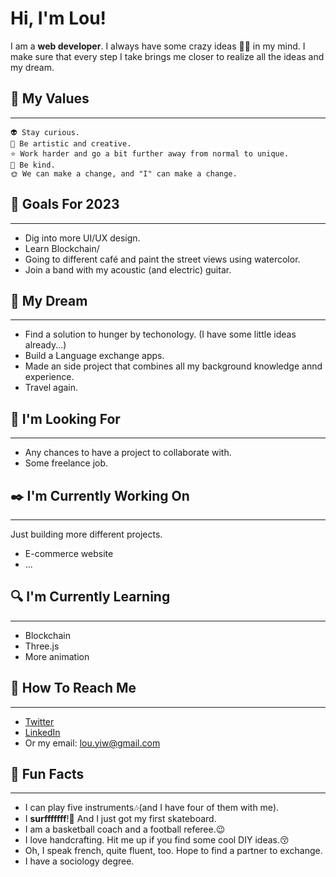 # Hi, I'm Lou!

I am a **web developer**. I always have some crazy ideas 💫✨ in my mind. I make sure that every step I take brings me closer to realize all the ideas and my dream.

## 🗽 My Values

***
    👽 Stay curious.
    👻 Be artistic and creative.
    ⭐ Work harder and go a bit further away from normal to unique.
    🐾 Be kind.
    🌞 We can make a change, and "I" can make a change.

## 🌈 Goals For 2023

***

* Dig into more UI/UX design.
* Learn Blockchain/
* Going to different café and paint the street views using watercolor.
* Join a band with my acoustic (and electric) guitar.

## 👅 My Dream

***

* Find a solution to hunger by techonology. (I have some little ideas already...)
* Build a Language exchange apps.
* Made an side project that combines all my background knowledge annd experience.
* Travel again.

## 🔮 I'm Looking For

***

* Any chances to have a project to collaborate with.
* Some freelance job.


## ✒️ I'm Currently Working On

***
Just building more different projects.
* E-commerce website
* ...

## 🔍 I'm Currently Learning

***

* Blockchain
* Three.js
* More animation

## 📧 How To Reach Me

***

* [Twitter](https://twitter.com/Lou_yiw)
* [LinkedIn](https://www.linkedin.com/in/louc/)
* Or my email: <lou.yiw@gmail.com>

## 🌝 Fun Facts

***

* I can play five instruments🎶(and I have four of them with me).
* I **surfffffff**!🌊 And I just got my first skateboard.
* I am a basketball coach and a football referee.😉
* I love handcrafting. Hit me up if you find some cool DIY ideas.😚
* Oh, I speak french, quite fluent, too. Hope to find a partner to exchange.
* I have a sociology degree.
